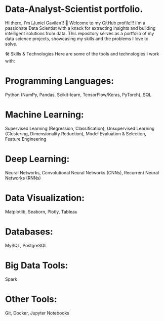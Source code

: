 # Data-Analyst-Scientist portfolio.
Hi there, I'm [Juniel Gavilan]! 👋
Welcome to my GitHub profile!!!
I'm a passionate Data Scientist with a knack for extracting insights and building intelligent solutions from data. 
This repository serves as a portfolio of my data science projects, showcasing my skills and the problems I love to solve.

🛠️ Skills & Technologies
Here are some of the tools and technologies I work with:
# Programming Languages: 
Python (NumPy, Pandas, Scikit-learn, TensorFlow/Keras, PyTorch), SQL
# Machine Learning: 
Supervised Learning (Regression, Classification), Unsupervised Learning (Clustering, Dimensionality Reduction),
Model Evaluation & Selection, Feature Engineering
# Deep Learning: 
Neural Networks, Convolutional Neural Networks (CNNs), Recurrent Neural Networks (RNNs)
# Data Visualization:
Matplotlib, Seaborn, Plotly, Tableau
# Databases: 
MySQL, PostgreSQL
# Big Data Tools:
Spark
# Other Tools: 
Git, Docker, Jupyter Notebooks
